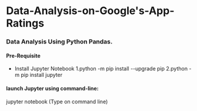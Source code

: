 # Data-Analysis-on-Google's-App-Ratings
 ### Data Analysis Using Python Pandas.
 
 #### Pre-Requisite
 * Install Jupyter Notebook
 1.python -m pip install --upgrade pip
 2.python -m pip install jupyter
 
 #### launch Jupyter using command-line:
 jupyter notebook (Type on command line)





